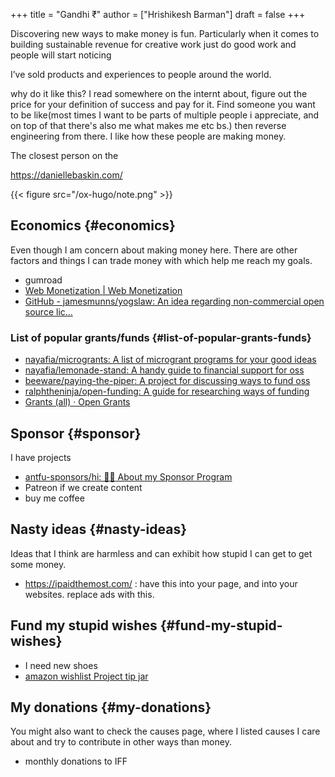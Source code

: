 +++
title = "Gandhi ₹"
author = ["Hrishikesh Barman"]
draft = false
+++

Discovering new ways to make money is fun. Particularly when it comes to building sustainable revenue for creative work
just do good work and people will start noticing

I’ve sold products and experiences to people around the world.

why do it like this?
I read somewhere on the internt about, figure out the price for your definition of success and pay for it.
Find someone you want to be like(most times I want to be parts of multiple people i appreciate, and on top of that there's also me what makes me etc bs.) then reverse engineering from there.
I like how these people are making money.

The closest person on the

<https://daniellebaskin.com/>

{{< figure src="/ox-hugo/note.png" >}}


## Economics {#economics}

Even though I am concern about making money here. There are other factors and things I can trade money with which help me reach my goals.

-   gumroad
-   [Web Monetization | Web Monetization](https://webmonetization.org/)
-   [GitHub - jamesmunns/yogslaw: An idea regarding non-commercial open source lic...](https://github.com/jamesmunns/yogslaw)


### List of popular grants/funds {#list-of-popular-grants-funds}

-   [nayafia/microgrants: A list of microgrant programs for your good ideas](https://github.com/nayafia/microgrants)
-   [nayafia/lemonade-stand: A handy guide to financial support for oss](https://github.com/nayafia/lemonade-stand)
-   [beeware/paying-the-piper: A project for discussing ways to fund oss](https://github.com/beeware/paying-the-piper)
-   [ralphtheninja/open-funding: A guide for researching ways of funding](https://github.com/ralphtheninja/open-funding)
-   [Grants (all) · Open Grants](https://www.ogrants.org/grants-01-all.html)


## Sponsor {#sponsor}

I have projects

-   [antfu-sponsors/hi: 👋🏼 About my Sponsor Program](https://github.com/antfu-sponsors/hi)
-   Patreon if we create content
-   buy me coffee


## Nasty ideas {#nasty-ideas}

Ideas that I think are harmless and can exhibit how stupid I can get to get some money.

-   <https://ipaidthemost.com/> : have this into your page, and into your websites. replace ads with this.


## Fund my stupid wishes {#fund-my-stupid-wishes}

-   I need new shoes
-   [amazon wishlist Project tip jar](https://amazon.com/hz/wishlist/ls/EE78A23EEGQB)


## My donations {#my-donations}

You might also want to check the causes page, where I listed causes I care about and try to contribute in other ways than money.

-   monthly donations to IFF
